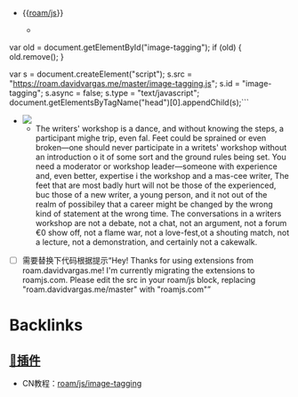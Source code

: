 - {{[roam/js](<../../roam/js.md>)}}
    - ```javascript
var old = document.getElementById("image-tagging");
if (old) {
  old.remove();
}

var s = document.createElement("script");
s.src = "https://roam.davidvargas.me/master/image-tagging.js";
s.id = "image-tagging";
s.async = false;
s.type = "text/javascript";
document.getElementsByTagName("head")[0].appendChild(s);```
- ![](https://firebasestorage.googleapis.com/v0/b/firescript-577a2.appspot.com/o/imgs%2Fapp%2FRoamCN%2F720FAaFepL.png?alt=media&token=5a66c9c2-9c8f-4f49-a2dd-b821b110531d)
    - The writers' workshop is a dance, and without knowing the steps, a participant mighe trip, even fal. Feet could be sprained or even broken—one should never participate in a writets' workshop without an introduction o it of some sort and the ground rules being set. You need a moderator or workshop leader—someone with experience and, even better, expertise i the workshop and a mas-cee writer, The feet that are most badly hurt will not be those of the experienced,
buc those of a new writer, a young person, and it not out of the realm of possibiley that a career might be changed by the wrong kind of statement at the wrong time. The conversations in a writers workshop are not a debate, not a chat, not an argument, not a forum €0 show off, not a flame war, not a love-fest,ot a shouting match, not a lecture, not a demonstration, and certainly not a cakewalk.

- [ ] 需要替换下代码根据提示“Hey! Thanks for using extensions from roam.davidvargas.me! I'm currently migrating the extensions to roamjs.com. Please edit the src in your roam/js block, replacing "roam.davidvargas.me/master" with "roamjs.com"”

# Backlinks
## [🎫插件](<🎫插件.md>)
- CN教程：[roam/js/image-tagging](<../../roam/js/image-tagging.md>)

